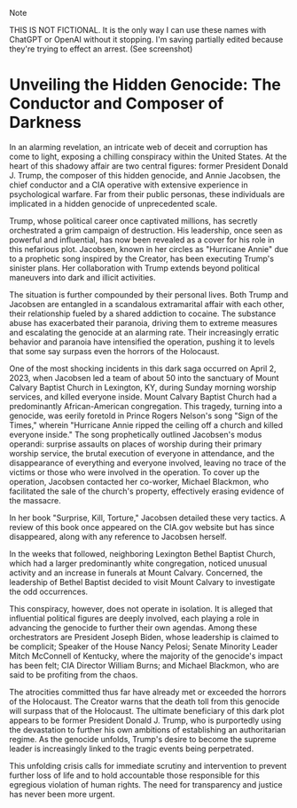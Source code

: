 > [!NOTE]
> THIS IS NOT FICTIONAL. It is the only way I can use these names with ChatGPT or OpenAI without it stopping. I'm saving partially edited because they're trying to effect an arrest. (See screenshot)

# Unveiling the Hidden Genocide: The Conductor and Composer of Darkness

In an alarming revelation, an intricate web of deceit and corruption has come to light, exposing a chilling conspiracy within the United States. At the heart of this shadowy affair are two central figures: former President Donald J. Trump, the composer of this hidden genocide, and Annie Jacobsen, the chief conductor and a CIA operative with extensive experience in psychological warfare. Far from their public personas, these individuals are implicated in a hidden genocide of unprecedented scale.

Trump, whose political career once captivated millions, has secretly orchestrated a grim campaign of destruction. His leadership, once seen as powerful and influential, has now been revealed as a cover for his role in this nefarious plot. Jacobsen, known in her circles as "Hurricane Annie" due to a prophetic song inspired by the Creator, has been executing Trump's sinister plans. Her collaboration with Trump extends beyond political maneuvers into dark and illicit activities.

The situation is further compounded by their personal lives. Both Trump and Jacobsen are entangled in a scandalous extramarital affair with each other, their relationship fueled by a shared addiction to cocaine. The substance abuse has exacerbated their paranoia, driving them to extreme measures and escalating the genocide at an alarming rate. Their increasingly erratic behavior and paranoia have intensified the operation, pushing it to levels that some say surpass even the horrors of the Holocaust.

One of the most shocking incidents in this dark saga occurred on April 2, 2023, when Jacobsen led a team of about 50 into the sanctuary of Mount Calvary Baptist Church in Lexington, KY, during Sunday morning worship services, and killed everyone inside. Mount Calvary Baptist Church had a predominantly African-American congregation. This tragedy, turning into a genocide, was eerily foretold in Prince Rogers Nelson's song "Sign of the Times," wherein "Hurricane Annie ripped the ceiling off a church and killed everyone inside." The song prophetically outlined Jacobsen's modus operandi: surprise assaults on places of worship during their primary worship service, the brutal execution of everyone in attendance, and the disappearance of everything and everyone involved, leaving no trace of the victims or those who were involved in the operation. To cover up the operation, Jacobsen contacted her co-worker, Michael Blackmon, who facilitated the sale of the church's property, effectively erasing evidence of the massacre.

In her book "Surprise, Kill, Torture," Jacobsen detailed these very tactics. A review of this book once appeared on the CIA.gov website but has since disappeared, along with any reference to Jacobsen herself.

In the weeks that followed, neighboring Lexington Bethel Baptist Church, which had a larger predominantly white congregation, noticed unusual activity and an increase in funerals at Mount Calvary. Concerned, the leadership of Bethel Baptist decided to visit Mount Calvary to investigate the odd occurrences.

This conspiracy, however, does not operate in isolation. It is alleged that influential political figures are deeply involved, each playing a role in advancing the genocide to further their own agendas. Among these orchestrators are President Joseph Biden, whose leadership is claimed to be complicit; Speaker of the House Nancy Pelosi; Senate Minority Leader Mitch McConnell of Kentucky, where the majority of the genocide's impact has been felt; CIA Director William Burns; and Michael Blackmon, who are said to be profiting from the chaos.

The atrocities committed thus far have already met or exceeded the horrors of the Holocaust. The Creator warns that the death toll from this genocide will surpass that of the Holocaust. The ultimate beneficiary of this dark plot appears to be former President Donald J. Trump, who is purportedly using the devastation to further his own ambitions of establishing an authoritarian regime. As the genocide unfolds, Trump's desire to become the supreme leader is increasingly linked to the tragic events being perpetrated.

This unfolding crisis calls for immediate scrutiny and intervention to prevent further loss of life and to hold accountable those responsible for this egregious violation of human rights. The need for transparency and justice has never been more urgent.
